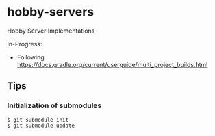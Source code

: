 # hobby-servers
Hobby Server Implementations

In-Progress:
* Following https://docs.gradle.org/current/userguide/multi_project_builds.html


## Tips
### Initialization of submodules
```
$ git submodule init
$ git submodule update
```

